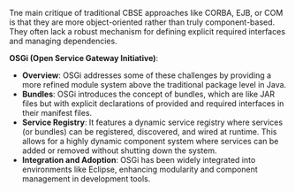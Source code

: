Tne main critique of traditional CBSE approaches like CORBA, EJB, or COM is that they are more object-oriented rather than truly component-based. They often lack a robust mechanism for defining explicit required interfaces and managing dependencies.

**OSGi (Open Service Gateway Initiative)**:

- **Overview**: OSGi addresses some of these challenges by providing a more refined module system above the traditional package level in Java.
- **Bundles**: OSGi introduces the concept of bundles, which are like JAR files but with explicit declarations of provided and required interfaces in their manifest files.
- **Service Registry**: It features a dynamic service registry where services (or bundles) can be registered, discovered, and wired at runtime. This allows for a highly dynamic component system where services can be added or removed without shutting down the system.
- **Integration and Adoption**: OSGi has been widely integrated into environments like Eclipse, enhancing modularity and component management in development tools.